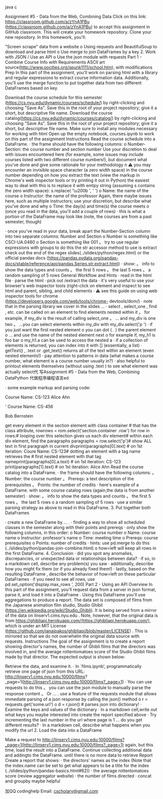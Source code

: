 java c

Assignment #5 - Data from the Web, Combining Data Click on this link: https://classroom.github.com/a/zYnA1PBu (https://classroom.github.com/a/zYnA1PBu) to accept this assignment in GitHub classroom. This will create your homework repository. Clone your new repository. In this homework, you'll:

"Screen scrape" data from a website o Using requests and BeautifulSoup to download and parse html o Use merge to join DataFrames by a key 2. Work with JSON / Use an API o Use the json module with requests Part 1 - Combine Course Info with Requirements
ASCII art source(http://www.oocities.org/spunk1111/school.htm), with modifications Prep In this part of the assignment, you'll work on parsing html with a library and regular expressions to extract course information data. Additionally, you'll use the merge function to put together data from two different DataFrames based on key.

Download the course schedule for this semester (https://cs.nyu.edu/dynamic/courses/schedule/) by right-clicking and choosing "Save As". Save this in the root of your project repository; give it a short, but descriptive file name.
Download the course catalog(https://cs.nyu.edu/dynamic/courses/catalog/) by right-clicking and choosing "Save As". Save this in the root of your project repository; give it a short, but descriptive file name.
Make sure to install any modules necessary for working with html
Open up the empty notebook, courses.ipynb to work on this part of the assignment Instructions
Read the course schedule into a DataFrame. · the frame should have the following columns: o Number-Section: the course number and section number Use your discretion to deal with issues encountered here (for example, some issues may include courses listed with two different course numbers!), but document what you've done and give some rationale for your methodology
n ⚠ you may encounter an invisible space character (a zero width space) in the course number depending on how you extract the text (view the markup in Chrome's web inspector tools or try printing it out in Python) the easiest way to deal with this is to replace it with emtpy string (assuming s contains the zero width space): s.replace( '\u200b ', ' ') o Name: the name of the course o Instructor: the name of the professor Again, there maybe issues here, such as multiple instructors; use your discretion, but describe what you've done and why o Time: the day(s) and time(s) the course meets o (once you read in the data, you'll add a couple of rows) · this is what a portion of the DataFrame may look like (note, the courses are from a past semester, though)

· once you've read in your data, break apart the Number-Section column into two separate columns: Number and Section o Number is something like CSCI-UA.0480 o Section is something like 001 。 try to use regular expressions with groups to do this the str accessor method to use is extract check out the end of the regex slides(../slides/python/regex.html) or the official pandas docs (https://pandas.pydata.org/pandas-docs/stable/reference/api/pandas.Series.str.extract.html) · show: 。 info to show the data types and counts 。 the first 5 rows 。 the last 5 rows 。 a random sampling of 5 rows General Workflow and Hints · read in the html file · parse the html · pick out /extract the data · it's very useful to use your browser's web inspector tools (right-click on element and inspect to see html and parent, sibling, and child elements · ⚠ see this guide on using web inspector tools for chrome (https://developers.google.com/web/tools/chrome- devtools/dom/) · note that in the parsing library we cover in the slides … · select , select_one , find , etc. can be called on an element to find elements nested within it 。 for example, if my_div is the result of calling select_one 。 … and my_div is
one two 。 …you can select elements within my_div with my_div.select('p ') · if you just want the first nested element o you can dot ( . ) the parent element o … and use the name of the nested element next o for example if, my_h1 is
foo bar o my_h1.a can be used to access the nested a · if a collection of elements is returned, you can index into it with [] (essentially, a list) · getText() , .text or .get_text() returns all of the text within an element (even nested elements!) · pay attention to patterns in data (what makes a course number, what element is a course number usually in?) · also helpful to printout elements themselves (without using .text ) to see what element was actually select代 写Assignment #5 - Data from the Web, Combining DataPython 代做程序编程语言ed

· some example markup and parsing code:

Course Name: CS-123 Alice Ahn

' Course Name: CS-456

Bob Bernstein

get every element in the section element with class container # that has the class attribute, rowrows = rom.select('section.container .row') for row in rows:# looping over this selection gives us each div element# within each div element, find the paragraphs paragraphs = row.select('p')# show ALL text in first paragraph in current divprint(paragraphs[0].text) # on 1st iteration: Coure Name: CS-123# dotting an element with a tag name retrieves the # first nested element with that tag nameprint(paragraphs[0].a.text) # on 1st iteration: CS-123 print(paragraphs[1].text) # on 1st iteration: Alice Ahn
Read the course catalog into a DataFrame. · the frame should have the following columns:
。 Number: the course number 。 Prereqs: a text description of the prerequisites
。 Points: the number of credits · here's example of a DataFrame. with some course catalog rows (again,the data is from another semester)
· show: 。 info to show the data types and counts 。 the first 5 rows 。 the last 5 rows o a random sampling of 5 rows · use a similar parsing strategy as above to read in this DataFrame. 3. Put together both DataFrames

· create a new DataFrame by … . · finding a way to show all scheduled classes in the semester along with their points and prereqs · only show the following columns, in this order: o Number: course number o Name: course name o Instructor: professor's name o Time: meeting time o Prereqs: course prerequisites o Points: number of credits · hints: use pd.merge to do this (../slides/python/pandas-join-combine.html) o how=left will keep all rows in the first DataFrame. 4. Conclusion · did you spot any anomalies, discrepancies, or unexpected data or relationships between data? · if so, in a markdown cell, describe any problem(s) you saw · additionally, describe how you might fix them (or if you already fixed them!) · lastly, based on the resulting DataFrame , describe the behavior of how=left on these particular DataFrames · if you need to see all rows, use pd.set_option('display.max_rows ', 200) Part 2 - Using an API Overview In this part of the assignment, you'll request data from a server in json format, parse it, and load it into a DataFrame . Using this DataFrame you'll use aggregations to produce a report. The data set is composed of films from the Japanese animation film studio, Studio Ghibli (https://en.wikipedia.org/wiki/Studio_Ghibli). It is being served from a mirror of the data on linserv1.cims.nyu.edu . Note, however, that the original data is from https://ghibliapi.herokuapp.com/(https://ghibliapi.herokuapp.com/), which is under an MIT License (https://github.com/janaipakos/ghibliapi/blob/master/LICENSE) . This is mirrored so that we do not overwhelm the original data source with requests. Instructions The goal of the assignment is to create a report showing director's names, the number of Ghibli films that the directors was involved in, and the average rottentomatoes score of the Studio Ghibli films made by that director. The expected output is shown below:

Retrieve the data, and examine it. · In `films.ipynb', programmatically retrieve one page of json from this URL: http://linserv1.cims.nyu.edu:10000/films? _page=1(http://linserv1.cims.nyu.edu:10000/films?_page=1) · You can use requests to do this 。 you can use the json module to manually parse the response content
。 Or … . use a feature of the requests module that allows immediate parsing of a json response by calling the json() method o r = requests.get('some.url') o d = r.json() # parses json into dictionary! · Examine the keys and values of the dictionary · In a markdown cell,write out what keys you maybe interested into create the report specified above · Try incrementing the last number in the url where page is 1 … do you get different results? · In a markdown cell, describe what happens when you modify the url 2. Load the data into a DataFrame

Make a request to http://linserv1.cims.nyu.edu:10000/films?_page=1(http://linserv1.cims.nyu.edu:10000/films?_page=1) again, but this time, load the result into a DataFrame.
Continue collecting additional data and addingto the DataFrame. until there is no more data to retrieve
Report Create a report that shows: · the directors' names as the index (Note that the index.name can be set to get what appears to be a title for the index (../slides/python/pandas-basics.html#62)) · the average rottentomatoes score (review aggregator website) · the number of films directed · concat and groupby maybe helpful

加QQ codinghelp Email: cscholary@gmail.com

